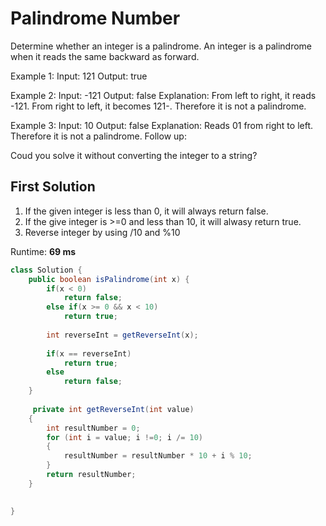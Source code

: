 # Palindrome Number

Determine whether an integer is a palindrome. An integer is a palindrome when it reads the same backward as forward.

Example 1:
Input: 121
Output: true

Example 2:
Input: -121
Output: false
Explanation: From left to right, it reads -121. From right to left, it becomes 121-. Therefore it is not a palindrome.

Example 3:
Input: 10
Output: false
Explanation: Reads 01 from right to left. Therefore it is not a palindrome.
Follow up:

Coud you solve it without converting the integer to a string?

## First Solution

1. If the given integer is less than 0, it will always return false.
2. If the give integer is >=0 and less than 10, it will alwasy return true.
3. Reverse integer by using /10 and %10
 
Runtime: **69 ms**

```java
class Solution {
    public boolean isPalindrome(int x) {
        if(x < 0)
            return false;
        else if(x >= 0 && x < 10)
            return true;
        
        int reverseInt = getReverseInt(x);
        
        if(x == reverseInt)
            return true;
        else 
            return false;
    }
    
     private int getReverseInt(int value) 
    {
        int resultNumber = 0;
        for (int i = value; i !=0; i /= 10) 
        {
            resultNumber = resultNumber * 10 + i % 10;
        }
        return resultNumber;        
    }
    

}
```
